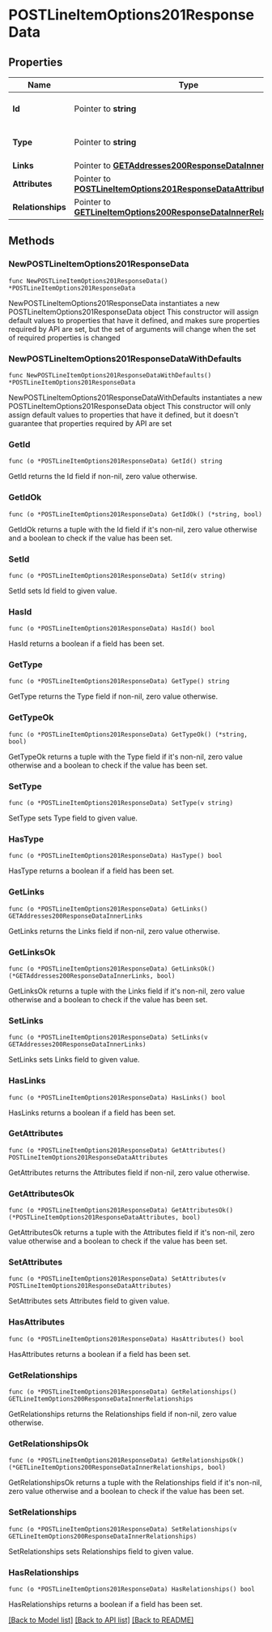# POSTLineItemOptions201ResponseData

## Properties

Name | Type | Description | Notes
------------ | ------------- | ------------- | -------------
**Id** | Pointer to **string** | The resource&#39;s id | [optional] 
**Type** | Pointer to **string** | The resource&#39;s type | [optional] [default to "line_item_options"]
**Links** | Pointer to [**GETAddresses200ResponseDataInnerLinks**](GETAddresses200ResponseDataInnerLinks.md) |  | [optional] 
**Attributes** | Pointer to [**POSTLineItemOptions201ResponseDataAttributes**](POSTLineItemOptions201ResponseDataAttributes.md) |  | [optional] 
**Relationships** | Pointer to [**GETLineItemOptions200ResponseDataInnerRelationships**](GETLineItemOptions200ResponseDataInnerRelationships.md) |  | [optional] 

## Methods

### NewPOSTLineItemOptions201ResponseData

`func NewPOSTLineItemOptions201ResponseData() *POSTLineItemOptions201ResponseData`

NewPOSTLineItemOptions201ResponseData instantiates a new POSTLineItemOptions201ResponseData object
This constructor will assign default values to properties that have it defined,
and makes sure properties required by API are set, but the set of arguments
will change when the set of required properties is changed

### NewPOSTLineItemOptions201ResponseDataWithDefaults

`func NewPOSTLineItemOptions201ResponseDataWithDefaults() *POSTLineItemOptions201ResponseData`

NewPOSTLineItemOptions201ResponseDataWithDefaults instantiates a new POSTLineItemOptions201ResponseData object
This constructor will only assign default values to properties that have it defined,
but it doesn't guarantee that properties required by API are set

### GetId

`func (o *POSTLineItemOptions201ResponseData) GetId() string`

GetId returns the Id field if non-nil, zero value otherwise.

### GetIdOk

`func (o *POSTLineItemOptions201ResponseData) GetIdOk() (*string, bool)`

GetIdOk returns a tuple with the Id field if it's non-nil, zero value otherwise
and a boolean to check if the value has been set.

### SetId

`func (o *POSTLineItemOptions201ResponseData) SetId(v string)`

SetId sets Id field to given value.

### HasId

`func (o *POSTLineItemOptions201ResponseData) HasId() bool`

HasId returns a boolean if a field has been set.

### GetType

`func (o *POSTLineItemOptions201ResponseData) GetType() string`

GetType returns the Type field if non-nil, zero value otherwise.

### GetTypeOk

`func (o *POSTLineItemOptions201ResponseData) GetTypeOk() (*string, bool)`

GetTypeOk returns a tuple with the Type field if it's non-nil, zero value otherwise
and a boolean to check if the value has been set.

### SetType

`func (o *POSTLineItemOptions201ResponseData) SetType(v string)`

SetType sets Type field to given value.

### HasType

`func (o *POSTLineItemOptions201ResponseData) HasType() bool`

HasType returns a boolean if a field has been set.

### GetLinks

`func (o *POSTLineItemOptions201ResponseData) GetLinks() GETAddresses200ResponseDataInnerLinks`

GetLinks returns the Links field if non-nil, zero value otherwise.

### GetLinksOk

`func (o *POSTLineItemOptions201ResponseData) GetLinksOk() (*GETAddresses200ResponseDataInnerLinks, bool)`

GetLinksOk returns a tuple with the Links field if it's non-nil, zero value otherwise
and a boolean to check if the value has been set.

### SetLinks

`func (o *POSTLineItemOptions201ResponseData) SetLinks(v GETAddresses200ResponseDataInnerLinks)`

SetLinks sets Links field to given value.

### HasLinks

`func (o *POSTLineItemOptions201ResponseData) HasLinks() bool`

HasLinks returns a boolean if a field has been set.

### GetAttributes

`func (o *POSTLineItemOptions201ResponseData) GetAttributes() POSTLineItemOptions201ResponseDataAttributes`

GetAttributes returns the Attributes field if non-nil, zero value otherwise.

### GetAttributesOk

`func (o *POSTLineItemOptions201ResponseData) GetAttributesOk() (*POSTLineItemOptions201ResponseDataAttributes, bool)`

GetAttributesOk returns a tuple with the Attributes field if it's non-nil, zero value otherwise
and a boolean to check if the value has been set.

### SetAttributes

`func (o *POSTLineItemOptions201ResponseData) SetAttributes(v POSTLineItemOptions201ResponseDataAttributes)`

SetAttributes sets Attributes field to given value.

### HasAttributes

`func (o *POSTLineItemOptions201ResponseData) HasAttributes() bool`

HasAttributes returns a boolean if a field has been set.

### GetRelationships

`func (o *POSTLineItemOptions201ResponseData) GetRelationships() GETLineItemOptions200ResponseDataInnerRelationships`

GetRelationships returns the Relationships field if non-nil, zero value otherwise.

### GetRelationshipsOk

`func (o *POSTLineItemOptions201ResponseData) GetRelationshipsOk() (*GETLineItemOptions200ResponseDataInnerRelationships, bool)`

GetRelationshipsOk returns a tuple with the Relationships field if it's non-nil, zero value otherwise
and a boolean to check if the value has been set.

### SetRelationships

`func (o *POSTLineItemOptions201ResponseData) SetRelationships(v GETLineItemOptions200ResponseDataInnerRelationships)`

SetRelationships sets Relationships field to given value.

### HasRelationships

`func (o *POSTLineItemOptions201ResponseData) HasRelationships() bool`

HasRelationships returns a boolean if a field has been set.


[[Back to Model list]](../README.md#documentation-for-models) [[Back to API list]](../README.md#documentation-for-api-endpoints) [[Back to README]](../README.md)


